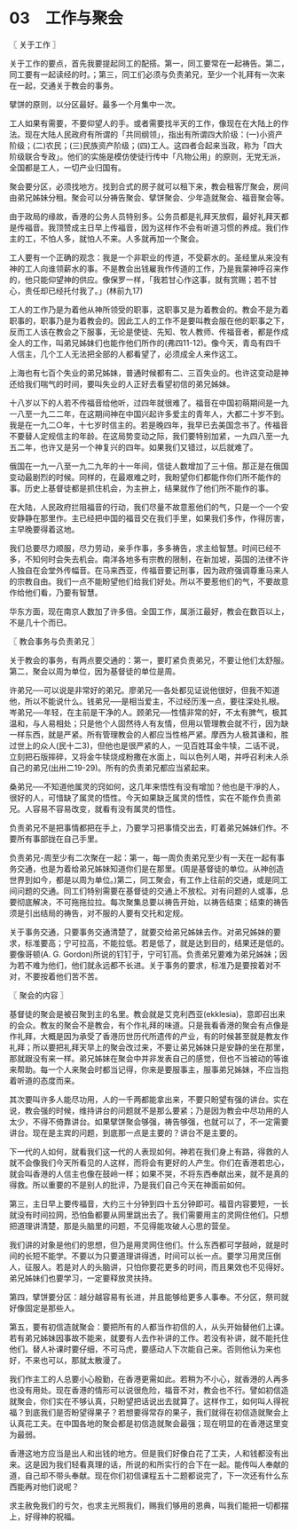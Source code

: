 # 03　工作与聚会



〖 关于工作 〗

关于工作的要点，首先我要提起同工的配搭。第一，同工要常在一起祷告。第二，同工要有一起读经的时。；第三，同工们必须与负责弟兄，至少一个礼拜有一次来在一起，交通关于教会的事务。

擘饼的原则，以分区最好。最多一个月集中一次。

工人如果有需要，不要仰望人的手。或者需要找半天的工作，像现在在大陆上的作法。现在大陆人民政府有所谓的「共同纲领」，指出有所谓四大阶级：(一)小资产阶级；(二)农民；(三)民族资产阶级；(四)工人。这四者合起来当政，称为「四大阶级联合专政」。他们的实施是模仿使徒行传中「凡物公用」的原则，无党无派，全国都是工人，一切产业归国有。

聚会要分区，必须找地方。找到合式的房子就可以租下来，教会租客厅聚会，房间由弟兄姊妹分租。聚会可以分祷告聚会、擘饼聚会、少年造就聚会、福音聚会等。

由于政局的缘故，香港的公务人员特别多。公务员都是礼拜天放假，最好礼拜天都是传福音。我顶赞成主日早上传福音，因为这样作不会有听道习惯的养成。我们作主的工，不怕人多，就怕人不来。人多就再加一个聚会。

工人要有一个正确的观念：我是一个非职业的传道，不受薪水的。圣经里从来没有神的工人向谁领薪水的事。不是教会出钱雇我作传道的工作，乃是我蒙神呼召来作的，他只能仰望神的供应。像保罗一样，「我若甘心作这事，就有赏赐；若不甘心，责任却已经托付我了。」(林前九17)

工人的工作乃是为着他从神所领受的职事，这职事又是为着教会的。教会不是为着职事的，职事乃是为着教会的。因此工人的工作不是要叫教会服在他的职事之下，反而工人该在教会之下服事，无论是使徒、先知、牧人教师、传福音者，都是作成全人的工作，叫弟兄姊妹们也能作他们所作的(弗四11-12)。像今天，青岛有四千人信主，几个工人无法把全部的人都看望了，必须成全人来作这工。

上海也有七百个失业的弟兄姊妹，普通时候都有二、三百失业的。也许这变动是神还给我们喘气的时间，要叫失业的人正好去看望初信的弟兄姊妹。

十八岁以下的人若不传福音给他听，过四年就很难了。福音在中国初萌期间是一九一八至一九二二年，在这期间神在中国兴起许多爱主的青年人，大都二十岁不到。我是在一九二○年，十七岁时信主的。若是晚四年，我早已去美国念书了。传福音不要替人定规信主的年龄。在这局势变动之际，我们要特别加紧，一九四八至一九五二年，也许又是另一个神复兴的四年。如果我们又错过，以后就难了。

俄国在一九一八至一九二九年的十一年间，信徒人数增加了三十倍。那正是在俄国变动最剧烈的时候。同样的，在最艰难之时，我盼望你们都能作你们所不能作的事。历史上基督徒都是抓住机会，为主拚上，结果就作了他们所不能作的事。

在大陆，人民政府拦阻福音的行动，我们尽量不故意惹他们的气，只是一个一个安安静静在那里作。主已经把中国的福音交在我们手里，如果我们多作，作得厉害，主早晚要得着这地。

我们总要尽力顺服，尽力劳动，亲手作事，多多祷告，求主给智慧。时间已经不多，不知何时会失去机会。南洋各地多有宗教的限制，在新加坡，英国的法律不许人独自在会堂外传幅音。在马来西亚，传福音要记刑事，因为政府强调尊重马来人的宗教自由。我们一点不能盼望他们给我们好处。所以不要惹他们的气，不要故意作给他们看，乃要有智慧。

华东方面，现在南京人数加了许多倍。全国工作，属浙江最好，教会在数百以上，不是几十个而已。



〖 教会事务与负责弟兄 〗

关于教会的事务，有两点要交通的：第一，要盯紧负责弟兄，不要让他们太舒服。第二，聚会以周为单位，因为基督徒的单位是周。

许弟兄──可以说是非常好的弟兄。廖弟兄──各处都见证说他很好，但我不知道他，所以不能说什么。钱弟兄──是相当爱主，不过经历浅一点，要往深处扎根。岑弟兄──年轻，在主前是干净的人。顾弟兄──性情非常的好，不太有脾气，极其温和，与人易相处；只是他个人固然待人有友情，但用以管理教会就不行，因为缺一样东西，就是严紧。所有管理教会的人都应当性格严紧。摩西为人极其谦和，胜过世上的众人(民十二3)，但他也是很严紧的人，一见百姓耳金牛犊，二话不说，立刻把石版摔碎，又将金牛犊烧成粉撒在水面上，叫以色列人喝，并呼召利未人杀自己的弟兄(出卅二19-29)。所有的负责弟兄都应当紧起来。

桑弟兄──不知道他属灵的窍如何，这几年来悟性有没有增加？他也是干凈的人，很好的人，可惜缺了属灵的悟性。今天如果缺乏属灵的悟性，实在不能作负责弟兄。人容易不容易改变，就看有没有属灵的悟性。

负责弟兄不是把事情都把在手上，乃要学习把事情交出去，盯着弟兄姊妹们作。不要所有事部拢在自己手里。

负责弟兄-周至少有二次聚在一起：第一，每一周负责弟兄至少有一天在一起有事务交通，也是为着给弟兄姊妹知道你们是在那里。(周是基督徒的单位。从神创造世界到如今，都是以周为单位。)第二，同工聚会，有工作上往前的交通，或是同工间问题的交通。同工们特别需要在基督徒的交通上不放松。对有问题的人或事，总要彻底解决，不可拖拖拉拉。每次聚集总要以祷告开始，以祷告结束；结束的祷告须是引出结局的祷告，对不服的人要有交托和定规。

关于事务交通，只要事务交通清楚了，就要交给弟兄姊妹去作。对弟兄姊妹的要求，标准要高；宁可拉高，不能拉低。若是低了，就是达到目的，结果还是低的。要像哥顿(A. G. Gordon)所说的钉钉于，宁可钉高。负责弟兄要难为弟兄姊妹；因为若不难为他们，他们就永远都不长进。关于事务的要求，标准乃是要按着对不对，不要按着他们苦不苦。



〖 聚会的内容 〗

基督徒的聚会是被召聚到主的名里。教会就是艾克利西亚(ekklesia)，意即召出来的会众。教友的聚会不是教会，有个作礼拜的味道。只是我看香港的聚会有点像是作礼拜，大概是因为承受了香港历世历代所遗传的产业，有的时候甚至就是教友作礼拜；所以要把礼拜天早上的聚会改过来，不要让弟兄姊妹只是安静的坐在那里，那就跟没有来一样。弟兄姊妹在聚会中并非发表自己的感觉，但也不当被动的等谁来帮助。每一个人来聚会时都当记得，你来是要服事主，服事弟兄姊妹，不应当抱着听道的态度而来。

其次要叫许多人能尽功用，人的一千两都能拿出来，不要只盼望有强的讲台。实在说，教会强的时候，维持讲台的问题就不是那么要紧；乃是因为教会中尽功用的人太少，不得不倚靠讲台。如果擘饼聚会够强，祷告够强，也就可以了，不一定需要讲台。现在是主宾的问题，到底那一点是主要的？讲台不是主要的。

下一代的人如何，就看我们这一代的人表现如何。神若在我们身上有路，得救的人就不会像我们今天所看见的人这样，而将会有更好的人产生。你们在香港若忠心，就会叫香港的人信主也像在鼓岭一样；如果不哭，不将东西奉献出来，就不是真的得救。所以重要的不是别人的批评，乃是我们自己今天在神面前如何。

第三，主日早上要传福音，大约三十分钟到四十五分钟即可。福音内容要短，一长就没有时间拉网，恐怕鱼都要从网里跳出去了。我们需要用主的灵网住他们。只想把道理讲清楚，那是头脑里的问题，不见得能攻破人心思的营垒。

我们讲的对象是他们的思想，但乃是用灵网住他们。什么东西都可学鼓岭，就是时间的长短不能学。不要以为只要道理讲得透，时间可以长一点。要学习用灵压倒人，征服人。若是对人的头脑讲，只怕你要花更多的时间，而且果效也不见得好。弟兄姊妹们也要学习，一定要释放灵扶持。

第四，擘饼要分区：越分越容易有长进，并且能够给更多人事奉。不分区，祭司就好像固定是那些人。

第五，要有初信造就聚会：要把所有的人都当作初信的人，从头开始替他们上课。若有弟兄姊妹因事故不能来，就要有人去作补讲的工作。若没有补讲，就不能托住他们。替人补课时要仔细，不可马虎，要感动人下次能自己来。否则他认为来也好，不来也可以，那就太散漫了。

我们作主工的人总要小心殷勤，在香港更需如此。若稍为不小心，就香港的人再多也没有用处。现在香港的情形可以说很危险，福音不对，教会也不行。譬如初信造就聚会，你们实在不够认真，只盼望把话说出去就算了。这样作工，如何叫人得祝福？到底我们是否盼望得果子？若想要得常存的果子，我们就得在初信造就聚会上认真花工夫。在中国各地的聚会都是初信造就聚会最强；现在明显的在香港这里变为最弱。

香港这地方应当是出人和出钱的地方。但是我们好像白花了工夫，人和钱都没有出来。这是因为我们轻看真理的话，所说的和所实行的合下在一起。能传叫人奉献的道，自己却不带头奉献。现在你们初信课程五十二题都说完了，下一次还有什么东西能再对他们说呢？

求主赦免我们的亏欠，也求主光照我们，赐我们够用的恩典，叫我们能把一切都摆上，好得神的祝福。

